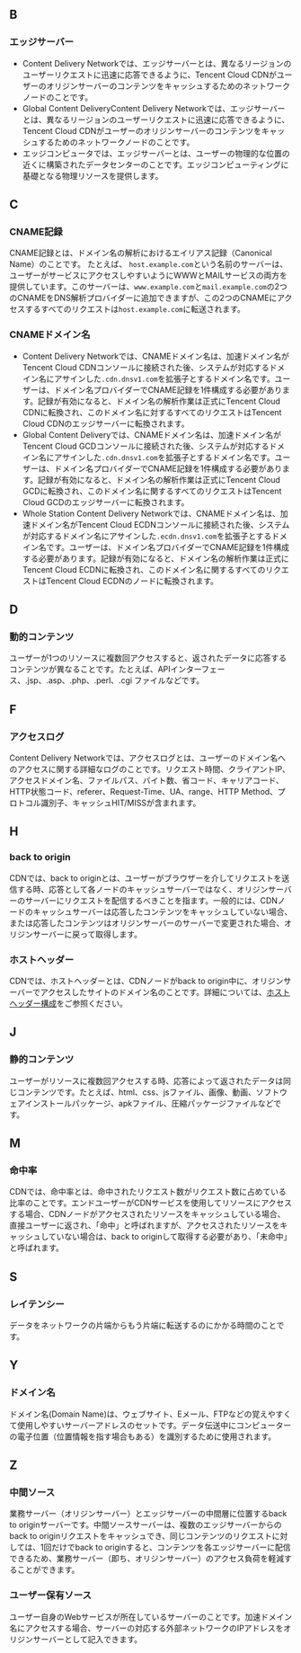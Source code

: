 ## B

### エッジサーバー

- Content Delivery Networkでは、エッジサーバーとは、異なるリージョンのユーザーリクエストに迅速に応答できるように、Tencent Cloud CDNがユーザーのオリジンサーバーのコンテンツをキャッシュするためのネットワークノードのことです。
- Global Content DeliveryContent Delivery Networkでは、エッジサーバーとは、異なるリージョンのユーザーリクエストに迅速に応答できるように、Tencent Cloud CDNがユーザーのオリジンサーバーのコンテンツをキャッシュするためのネットワークノードのことです。
- エッジコンピュータでは、エッジサーバーとは、ユーザーの物理的な位置の近くに構築されたデータセンターのことです。エッジコンピューティングに基礎となる物理リソースを提供します。

## C

### CNAME記録

CNAME記録とは、ドメイン名の解析におけるエイリアス記録（Canonical Name）のことです。
たとえば、 `host.example.com`という名前のサーバーは、ユーザーがサービスにアクセスしやすいようにWWWとMAILサービスの両方を提供しています。このサーバーは、`www.example.com`と`mail.example.com`の2つのCNAMEをDNS解析プロバイダーに追加できますが、この2つのCNAMEにアクセスするすべてのリクエストは`host.example.com`に転送されます。

### CNAMEドメイン名

- Content Delivery Networkでは、CNAMEドメイン名は、加速ドメイン名がTencent Cloud CDNコンソールに接続された後、システムが対応するドメイン名にアサインした`.cdn.dnsv1.com`を拡張子とするドメイン名です。ユーザーは、ドメイン名プロバイダーでCNAME記録を1件構成する必要があります。記録が有効になると、ドメイン名の解析作業は正式にTencent Cloud CDNに転換され、このドメイン名に対するすべてのリクエストはTencent Cloud CDNのエッジサーバーに転換されます。
- Global Content Deliveryでは、CNAMEドメイン名は、加速ドメイン名がTencent Cloud GCDコンソールに接続された後、システムが対応するドメイン名にアサインした`.cdn.dnsv1.com`を拡張子とするドメイン名です。ユーザーは、ドメイン名プロバイダーでCNAME記録を1件構成する必要があります。記録が有効になると、ドメイン名の解析作業は正式にTencent Cloud GCDに転換され、このドメイン名に関するすべてのリクエストはTencent Cloud GCDのエッジサーバーに転換されます。
- Whole Station Content Delivery Networkでは、CNAMEドメイン名は、加速ドメイン名がTencent Cloud ECDNコンソールに接続された後、システムが対応するドメイン名にアサインした`.ecdn.dnsv1.com`を拡張子とするドメイン名です。ユーザーは、ドメイン名プロバイダーでCNAME記録を1件構成する必要があります。記録が有効になると、ドメイン名の解析作業は正式にTencent Cloud ECDNに転換され、このドメイン名に関するすべてのリクエストはTencent Cloud ECDNのノードに転換されます。

## D

### 動的コンテンツ

ユーザーが1つのリソースに複数回アクセスすると、返されたデータに応答するコンテンツが異なることです。たとえば、APIインターフェース、.jsp、.asp、.php、.perl、.cgi ファイルなどです。

## F

### アクセスログ

Content Delivery Networkでは、アクセスログとは、ユーザーのドメイン名へのアクセスに関する詳細なログのことです。リクエスト時間、クライアントIP、アクセスドメイン名、ファイルパス、バイト数、省コード、キャリアコード、HTTP状態コード、referer、Request-Time、UA、range、HTTP Method、プロトコル識別子、キャッシュHIT/MISSが含まれます。

## H

### back to origin

CDNでは、back to originとは、ユーザーがブラウザーを介してリクエストを送信する時、応答として各ノードのキャッシュサーバーではなく、オリジンサーバーのサーバーにリクエストを配信するべきことを指ます。一般的には、CDNノードのキャッシュサーバーは応答したコンテンツをキャッシュしていない場合、または応答したコンテンツはオリジンサーバーのサーバーで変更された場合、オリジンサーバーに戻って取得します。

### ホストヘッダー

CDNでは、ホストヘッダーとは、CDNノードがback to origin中に、オリジンサーバーでアクセスしたサイトのドメイン名のことです。詳細については、[ホストヘッダー構成](https://intl.cloud.tencent.com/document/product/228/6293)をご参照ください。

## J

### 静的コンテンツ

ユーザーがリソースに複数回アクセスする時、応答によって返されたデータは同じコンテンツです。たとえば、html、css、jsファイル、画像、動画、ソフトウェアインストールパッケージ、apkファイル、圧縮パッケージファイルなどです。

## M

### 命中率

CDNでは、命中率とは、命中されたリクエスト数がリクエスト数に占めている比率のことです。エンドユーザーがCDNサービスを使用してリソースにアクセスする場合、CDNノードがアクセスされたリソースをキャッシュしている場合、直接ユーザーに返され、「命中」と呼ばれますが、アクセスされたリソースをキャッシュしていない場合は、back to originして取得する必要があり、「未命中」と呼ばれます。

## S

### レイテンシー

データをネットワークの片端からもう片端に転送するのにかかる時間のことです。

## Y

### ドメイン名

ドメイン名(Domain Name)は、ウェブサイト、Eメール、FTPなどの覚えやすくて使用しやすいサーバーアドレスのセットです。データ伝送中にコンピューターの電子位置（位置情報を指す場合もある）を識別するために使用されます。

## Z

### 中間ソース

業務サーバー（オリジンサーバー）とエッジサーバーの中間層に位置するback to originサーバーです。中間ソースサーバーは、複数のエッジサーバーからのback to originリクエストをキャッシュでき、同じコンテンツのリクエストに対しては、1回だけでback to originすると、コンテンツを各エッジサーバーに配信できるため、業務サーバー（即ち、オリジンサーバー）のアクセス負荷を軽減することができます。

### ユーザー保有ソース

ユーザー自身のWebサービスが所在しているサーバーのことです。加速ドメイン名にアクセスする場合、サーバーの対応する外部ネットワークのIPアドレスをオリジンサーバーとして記入できます。